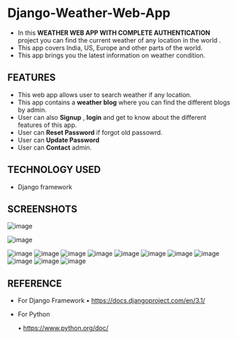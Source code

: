 # Django-Weather-Web-App

- In this  **WEATHER WEB APP WITH COMPLETE AUTHENTICATION** project you can find the current weather of any location in the world .
- This app covers India, US, Europe and other parts of the world. 
- This app brings you the latest information on weather condition. 


## FEATURES
- This web app allows user to search weather if any location.
- This app contains a **weather blog** where you can find the different blogs by admin. 
- User can also **Signup** , **login**  and get to know about the different features of this app.
- User can **Reset Password** if forgot old passowrd.
- User can **Update Password**
- User can **Contact** admin.


## TECHNOLOGY USED
- Django framework


## SCREENSHOTS

![image](https://user-images.githubusercontent.com/61831021/121796062-d68e9900-cc33-11eb-9952-aabc47e9a599.png)

![image](https://user-images.githubusercontent.com/61831021/121796071-f02fe080-cc33-11eb-95f7-9a31114c4a99.png)

![image](https://user-images.githubusercontent.com/61831021/121796072-f625c180-cc33-11eb-9cb8-05e18c45bb5d.png)
![image](https://user-images.githubusercontent.com/61831021/121796075-faea7580-cc33-11eb-924d-50b68823a1ff.png)
![image](https://user-images.githubusercontent.com/61831021/121796081-00e05680-cc34-11eb-9961-96af7d429773.png)
![image](https://user-images.githubusercontent.com/61831021/121796086-089ffb00-cc34-11eb-8cc0-51c828116516.png)
![image](https://user-images.githubusercontent.com/61831021/121796089-105f9f80-cc34-11eb-9e3c-9e7cf5c5dbba.png)
![image](https://user-images.githubusercontent.com/61831021/121796091-148bbd00-cc34-11eb-9b2d-e7fa03f32613.png)
![image](https://user-images.githubusercontent.com/61831021/121796094-18b7da80-cc34-11eb-8ed3-df016453a3cf.png)
![image](https://user-images.githubusercontent.com/61831021/121796096-1c4b6180-cc34-11eb-8703-88577f11b76a.png)
![image](https://user-images.githubusercontent.com/61831021/121796098-1f465200-cc34-11eb-97c2-d30fc33a3f4c.png)
![image](https://user-images.githubusercontent.com/61831021/121796101-279e8d00-cc34-11eb-9883-35dbe77c0e9a.png)
![image](https://user-images.githubusercontent.com/61831021/121796119-5e74a300-cc34-11eb-98bc-2f260fba56d0.png)

## REFERENCE

- For Django Framework
    • https://docs.djangoproject.com/en/3.1/

- For Python

    • https://www.python.org/doc/

